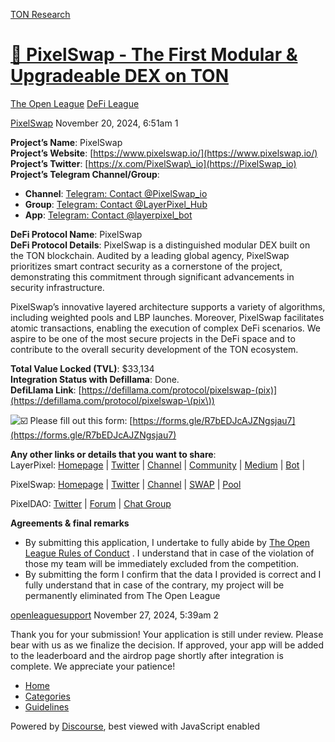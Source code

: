 [TON Research](/)

# [💎 PixelSwap - The First Modular & Upgradeable DEX on TON](/t/pixelswap-the-first-modular-upgradeable-dex-on-ton/39881)

[The Open League](/c/the-open-league/defi-battle/63)  [DeFi League](/c/the-open-league/defi-battle/63) 

    

[PixelSwap](https://tonresear.ch/u/PixelSwap)  November 20, 2024, 6:51am  1

**Project’s Name**: PixelSwap  
**Project’s Website**: [https://www.pixelswap.io/](https://www.pixelswap.io/)  
**Project’s Twitter**: [https://x.com/PixelSwap\_io](https://PixelSwap_io)  
**Project’s Telegram Channel/Group**:

*   **Channel**: [Telegram: Contact @PixelSwap\_io](https://t.me/PixelSwap_io)
*   **Group**: [Telegram: Contact @LayerPixel\_Hub](https://t.me/LayerPixel_Hub)
*   **App**: [Telegram: Contact @layerpixel\_bot](https://t.me/layerpixel_bot)

**DeFi Protocol Name**: PixelSwap  
**DeFi Protocol Details**: PixelSwap is a distinguished modular DEX built on the TON blockchain. Audited by a leading global agency, PixelSwap prioritizes smart contract security as a cornerstone of the project, demonstrating this commitment through significant advancements in security infrastructure.

PixelSwap’s innovative layered architecture supports a variety of algorithms, including weighted pools and LBP launches. Moreover, PixelSwap facilitates atomic transactions, enabling the execution of complex DeFi scenarios. We aspire to be one of the most secure projects in the DeFi space and to contribute to the overall security development of the TON ecosystem.

**Total Value Locked (TVL)**: $33,134  
**Integration Status with Defillama**: Done.  
**DefiLlama Link**: [https://defillama.com/protocol/pixelswap-(pix)](https://defillama.com/protocol/pixelswap-\(pix\))

![:ballot_box_with_check:](https://tonresear.ch/images/emoji/twitter/ballot_box_with_check.png?v=12 ":ballot_box_with_check:") Please fill out this form: [https://forms.gle/R7bEDJcAJZNgsjau7](https://forms.gle/R7bEDJcAJZNgsjau7)

**Any other links or details that you want to share**:  
LayerPixel: [Homepage](https://layerpixel.io/) | [Twitter](https://x.com/LayerPixel_io) | [Channel](https://t.me/LayerPixel_io) | [Community](https://t.me/LayerPixel_Hub) | [Medium](https://medium.com/@LayerPixel_io) | [Bot](https://t.me/layerpixel_bot) |

PixelSwap: [Homepage](https://www.pixelswap.io/) | [Twitter](https://x.com/PixelSwap_io) | [Channel](https://t.me/PixelSwap_io) | [SWAP](https://www.pixelswap.io/swap) | [Pool](https://www.pixelswap.io/pool)

PixelDAO: [Twitter](https://x.com/LayerPixel_DAO) | [Forum](https://dao.layerpixel.io/) | [Chat Group](https://t.me/layerpixel_dao)

**Agreements & final remarks**

*   By submitting this application, I undertake to fully abide by [The Open League Rules of Conduct](https://ton-org.notion.site/The-Open-League-Rules-of-Conduct-04f4a0fedf1a401687075f5efd83de68) . I understand that in case of the violation of those my team will be immediately excluded from the competition.
*   By submitting the form I confirm that the data I provided is correct and I fully understand that in case of the contrary, my project will be permanently eliminated from The Open League

 

[openleaguesupport](https://tonresear.ch/u/openleaguesupport) November 27, 2024, 5:39am  2

Thank you for your submission! Your application is still under review. Please bear with us as we finalize the decision. If approved, your app will be added to the leaderboard and the airdrop page shortly after integration is complete. We appreciate your patience!

 

*   [Home](/)
*   [Categories](/categories)
*   [Guidelines](/guidelines)

Powered by [Discourse](https://www.discourse.org), best viewed with JavaScript enabled